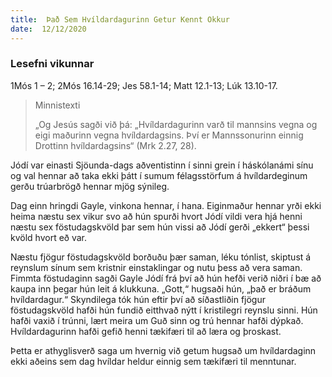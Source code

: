 ```yaml
---
title:  Það Sem Hvíldardagurinn Getur Kennt Okkur
date:  12/12/2020
---
```


### Lesefni vikunnar
1Mós 1 – 2; 2Mós 16.14-29; Jes 58.1-14; Matt 12.1-13; Lúk 13.10-17.

> <p>Minnistexti</p>
> „Og Jesús sagði við þá: „Hvíldardagurinn varð til mannsins vegna og eigi maðurinn vegna hvíldardagsins. Því er Mannssonurinn einnig Drottinn hvíldardagsins“ (Mrk 2.27, 28).

Jódí var einasti Sjöunda-dags aðventistinn í sinni grein í háskólanámi sínu og val hennar að taka ekki þátt í sumum félagsstörfum á hvíldardeginum gerðu trúarbrögð hennar mjög sýnileg.

Dag einn hringdi Gayle, vinkona hennar, í hana. Eiginmaður hennar yrði ekki heima næstu sex vikur svo að hún spurði hvort Jódí vildi vera hjá henni næstu sex föstudagskvöld þar sem hún vissi að Jódí gerði „ekkert“ þessi kvöld hvort eð var.

Næstu fjögur föstudagskvöld borðuðu þær saman, léku tónlist, skiptust á reynslum sínum sem kristnir einstaklingar og nutu þess að vera saman. Fimmta föstudaginn sagði Gayle Jódí frá því að hún hefði verið niðri í bæ að kaupa inn þegar hún leit á klukkuna. „Gott,“ hugsaði hún, „það er bráðum hvíldardagur.“ Skyndilega tók hún eftir því að síðastliðin fjögur föstudagskvöld hafði hún fundið eitthvað nýtt í kristilegri reynslu sinni. Hún hafði vaxið í trúnni, lært meira um Guð sinn og trú hennar hafði dýpkað. Hvíldardagurinn hafði gefið henni tækifæri til að læra og þroskast.

Þetta er athyglisverð saga um hvernig við getum hugsað um hvíldardaginn ekki aðeins sem dag hvíldar heldur einnig sem tækifæri til menntunar.